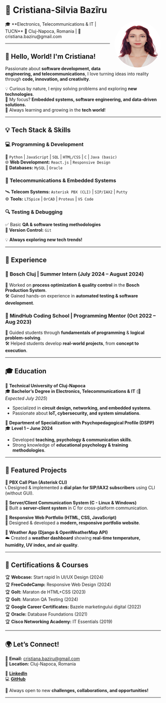 
# 🚀 **Cristiana-Silvia Bazîru**  
<img src="profile.jpeg" align="right" width="150" height="150" style="border-radius: 50%; margin-left: 15px;" />
🎓 **Electronics, Telecommunications & IT | TUCN**  
📍 Cluj-Napoca, Romania | 📧 cristiana.baziru@gmail.com  


---

## 👋 **Hello, World! I'm Cristiana!**  
Passionate about **software development, data engineering, and telecommunications**, I love turning ideas into reality through **code, innovation, and creativity**.  

💡 Curious by nature, I enjoy solving problems and exploring **new technologies**.  
🎯 My focus? **Embedded systems, software engineering, and data-driven solutions.**  
🌱 Always learning and growing in the **tech world**!  

---

## **💡 Tech Stack & Skills**  

### 💻 **Programming & Development**  
🚀 `Python` | `JavaScript` | `SQL` | `HTML/CSS` | `C` | `Java (basic)`  
🌐 **Web Development:** `React.js` | `Responsive Design`  
📂 **Databases:** `MySQL` | `Oracle`  

### 📡 **Telecommunications & Embedded Systems**  
🛰️ **Telecom Systems:** `Asterisk PBX (CLI)` | `SIP/IAX2` | `Putty`  
⚙️ **Tools:** `LTSpice` | `OrCAD` | `Proteus` | `VS Code`  

### 🔍 **Testing & Debugging**  
✅ Basic **QA & software testing methodologies**  
🔗 **Version Control:** `Git` 

💡 **Always exploring new tech trends!**  

---

## 💼 **Experience**  

### 🔹 **Bosch Cluj | Summer Intern (July 2024 – August 2024)**  
📌 Worked on **process optimization & quality control** in the **Bosch Production System**.  
🛠️ Gained hands-on experience in **automated testing & software development**.  

### 🔹 **MindHub Coding School | Programming Mentor (Oct 2022 – Aug 2023)**  
🎯 Guided students through **fundamentals of programming** & **logical problem-solving**.  
🛠️ Helped students develop **real-world projects**, from **concept to execution**.  

---

## 🎓 **Education**  

📍 **Technical University of Cluj-Napoca**  
🎓 **Bachelor’s Degree in Electronics, Telecommunications & IT** (📅 *Expected July 2025*)  
- Specialized in **circuit design, networking, and embedded systems**.  
- Passionate about **IoT, cybersecurity, and system simulations**.  

📍 **Department of Specialization with Psychopedagogical Profile (DSPP)**  
🎓 **Level 1 – June 2024**  
- Developed **teaching, psychology & communication skills**.  
- Strong knowledge of **educational psychology & training methodologies**.  

---

## 🚀 **Featured Projects**  

🔹 **PBX Call Plan (Asterisk CLI)**  
📞 Designed & implemented a **dial plan for SIP/IAX2 subscribers** using CLI (without GUI).  

🔹 **Server/Client Communication System (C - Linux & Windows)**  
🔗 Built a **server-client system** in C for cross-platform communication.  

🔹 **Responsive Web Portfolio (HTML, CSS, JavaScript)**  
🎨 Designed & developed a **modern, responsive portfolio website**.  

🔹 **Weather App (Django & OpenWeatherMap API)**  
☁️ Created a **weather dashboard** showing **real-time temperature, humidity, UV index, and air quality**.  

---

## 📜 **Certifications & Courses**  

🏆 **Webcase:** Start rapid în UI/UX Design (2024)  
🏆 **FreeCodeCamp:** Responsive Web Design (2024)  
🏆 **GoIt:** Maraton de HTML+CSS (2023)  
🏆 **GoIt:** Maraton QA Testing (2024)  
🏆 **Google Career Certificates:** Bazele marketingului digital (2022)  
🏆 **Oracle:** Database Foundations (2021)  
🏆 **Cisco Networking Academy:** IT Essentials (2019)  

---

## 🌍 **Let’s Connect!**  

📧 **Email:** cristiana.baziru@gmail.com  
📍 **Location:** Cluj-Napoca, Romania  

🔗 **[LinkedIn](https://www.linkedin.com/in/cristiana-baziru-352aa824a/)**  
💻 **[GitHub](https://github.com/cristianasilviaB/)**  

🚀 Always open to new **challenges, collaborations, and opportunities!**  

---


